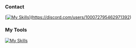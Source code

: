 ### Contact
[[![My Skills](https://skillicons.dev/icons?i=discord)](https://skillicons.dev)](https://discord.com/users/100072795462971392)


### My Tools
[![My Skills](https://skillicons.dev/icons?i=django,fastapi,flask,nodejs,css,html,aws,cloudflare,heroku,nginx,vercel,git,github,gitlab,js,py,mongodb,mysql,postgres,sqlite,linux,ps,postman,vscode)](https://skillicons.dev)
